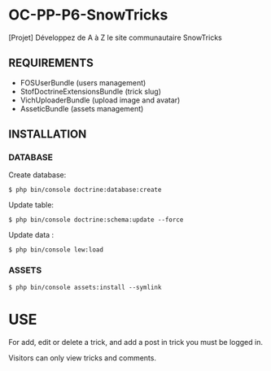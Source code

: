 # OC-PP-P6-SnowTricks
[Projet] Développez de A à Z le site communautaire SnowTricks

## REQUIREMENTS

* FOSUserBundle (users management)
* StofDoctrineExtensionsBundle (trick slug)
* VichUploaderBundle (upload image and avatar)
* AsseticBundle (assets management)

## INSTALLATION
### DATABASE

Create database:
```
$ php bin/console doctrine:database:create
```

Update table:
```
$ php bin/console doctrine:schema:update --force
```

Update data : 
```
$ php bin/console lew:load
```

### ASSETS
```
$ php bin/console assets:install --symlink 
```

# USE
For add, edit or delete a trick, and add a post in trick you must be logged in. 

Visitors can only view tricks and comments.